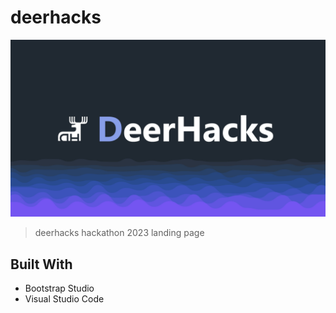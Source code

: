 # deerhacks

[![Website Preview](assets/img/preview.jpg)](https://deerhacks.mcss.club)

> deerhacks hackathon 2023 landing page

## Built With

- Bootstrap Studio
- Visual Studio Code
